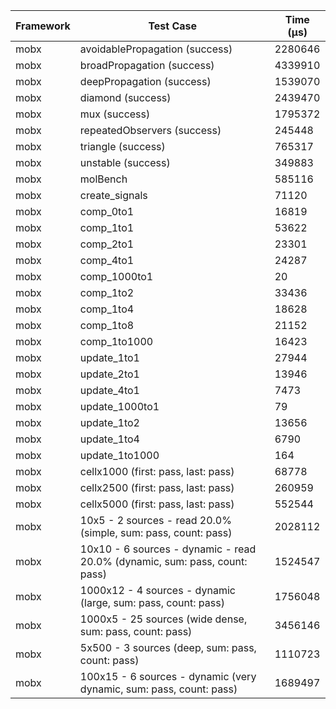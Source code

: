 | Framework | Test Case | Time (μs) |
| --- | --- | --- |
| mobx | avoidablePropagation (success) | 2280646 |
| mobx | broadPropagation (success) | 4339910 |
| mobx | deepPropagation (success) | 1539070 |
| mobx | diamond (success) | 2439470 |
| mobx | mux (success) | 1795372 |
| mobx | repeatedObservers (success) | 245448 |
| mobx | triangle (success) | 765317 |
| mobx | unstable (success) | 349883 |
| mobx | molBench | 585116 |
| mobx | create_signals | 71120 |
| mobx | comp_0to1 | 16819 |
| mobx | comp_1to1 | 53622 |
| mobx | comp_2to1 | 23301 |
| mobx | comp_4to1 | 24287 |
| mobx | comp_1000to1 | 20 |
| mobx | comp_1to2 | 33436 |
| mobx | comp_1to4 | 18628 |
| mobx | comp_1to8 | 21152 |
| mobx | comp_1to1000 | 16423 |
| mobx | update_1to1 | 27944 |
| mobx | update_2to1 | 13946 |
| mobx | update_4to1 | 7473 |
| mobx | update_1000to1 | 79 |
| mobx | update_1to2 | 13656 |
| mobx | update_1to4 | 6790 |
| mobx | update_1to1000 | 164 |
| mobx | cellx1000 (first: pass, last: pass) | 68778 |
| mobx | cellx2500 (first: pass, last: pass) | 260959 |
| mobx | cellx5000 (first: pass, last: pass) | 552544 |
| mobx | 10x5 - 2 sources - read 20.0% (simple, sum: pass, count: pass) | 2028112 |
| mobx | 10x10 - 6 sources - dynamic - read 20.0% (dynamic, sum: pass, count: pass) | 1524547 |
| mobx | 1000x12 - 4 sources - dynamic (large, sum: pass, count: pass) | 1756048 |
| mobx | 1000x5 - 25 sources (wide dense, sum: pass, count: pass) | 3456146 |
| mobx | 5x500 - 3 sources (deep, sum: pass, count: pass) | 1110723 |
| mobx | 100x15 - 6 sources - dynamic (very dynamic, sum: pass, count: pass) | 1689497 |
